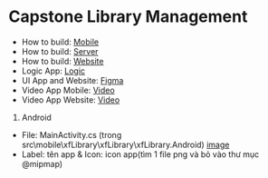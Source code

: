 # Capstone Library Management

- How to build: [Mobile](https://github.com/TimDeveloper97/capstone-library-management/tree/dev/src/mobile)
- How to build: [Server](https://github.com/TimDeveloper97/capstone-library-management/blob/dev/src/server/capstone/README.md)
- How to build: [Website](https://github.com/TimDeveloper97/capstone-library-management/blob/dev/src/web/capstone-client-ui/README.md)
- Logic App: [Logic](https://github.com/TimDeveloper97/capstone-library-management/tree/dev/document/week6/MainProgressApp.txt)
- UI App and Website: [Figma](https://www.figma.com/file/1avO9JSk3TCzqQXdZOB57w/%5BC%5D-Capstone?node-id=0%3A1&t=bzHs3sJeXQHG1aQK-1)
- Video App Mobile: [Video](https://drive.google.com/file/d/1YI4LANRzuktMISFGEbFgyC0Qu2UmvsLk/view?usp=sharing)
- Video App Website: [Video](https://www.youtube.com/watch?v=sZp4Mvp8Ydo)
1. Android
  - File: MainActivity.cs (trong src\mobile\xfLibrary\xfLibrary\xfLibrary.Android)
  [image](https://github.com/TimDeveloper97/capstone-library-management/assets/93911563/369ef65a-83ae-4bbe-b998-0f681d044d5a)
  - Label: tên app & Icon: icon app(tìm 1 file png và bỏ vào thư mục @mipmap)
